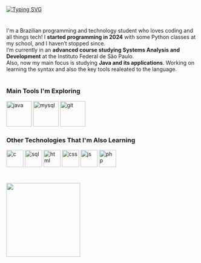 [![Typing SVG](https://readme-typing-svg.demolab.com?font=Fira+Code&pause=1000&color=F7F7F7&width=435&lines=Hey%2C+my+name+is+Paulo+Adriani!+%F0%9F%91%8B;Welcome+to+my+profile!+)](https://git.io/typing-svg)

#

I'm a Brazilian programming and technology student who loves coding and all things tech! I <strong>started programming in 2024</strong> with some Python classes at my school, and I haven’t stopped since.
<br>
I’m currently in an <strong>advanced course studying Systems Analysis and Development</strong> at the Instituto Federal de São Paulo.
<br>
Also, now my main focus is studying <strong>Java and its applications</strong>. Working on learning the syntax and also the key tools realeated to the language.

#

### Main Tools I'm Exploring

<div>
  <img height="67em" alt="java" src="https://cdn.jsdelivr.net/gh/devicons/devicon@latest/icons/java/java-original.svg">
  <img height="67em" alt="mysql" src="https://cdn.jsdelivr.net/gh/devicons/devicon@latest/icons/mysql/mysql-original.svg">
  <img height="67em" alt="git" src="https://cdn.jsdelivr.net/gh/devicons/devicon@latest/icons/git/git-original.svg" />
</div>

### Other Technologies That I'm Also Learning

<div>
  <img height="45em" alt="c" src="https://upload.wikimedia.org/wikipedia/commons/1/18/C_Programming_Language.svg">
  <img height="45em" alt="sql "src="https://github.com/user-attachments/assets/dbfe9fce-8cdb-4d8c-826c-8ce151b04d8d">
  <img height="45em" alt="html" src="https://cdn.jsdelivr.net/gh/devicons/devicon@latest/icons/html5/html5-original.svg">
  <img height="45em" alt="css" src="https://cdn.jsdelivr.net/gh/devicons/devicon@latest/icons/css3/css3-original.svg">
  <img height="45em" alt="js" src="https://cdn.jsdelivr.net/gh/devicons/devicon@latest/icons/javascript/javascript-original.svg">
  <img height="45em" alt="php" src="https://cdn.jsdelivr.net/gh/devicons/devicon@latest/icons/php/php-original.svg">
</div>

#

<div>
  <a href="https://github.com/pauloAdriani01">
  <img height="195em" src="https://github-readme-stats.vercel.app/api/top-langs/?username=pauloAdriani01&langs_count=8&layout=donut&theme=radical">
  </a>
</div>

#
